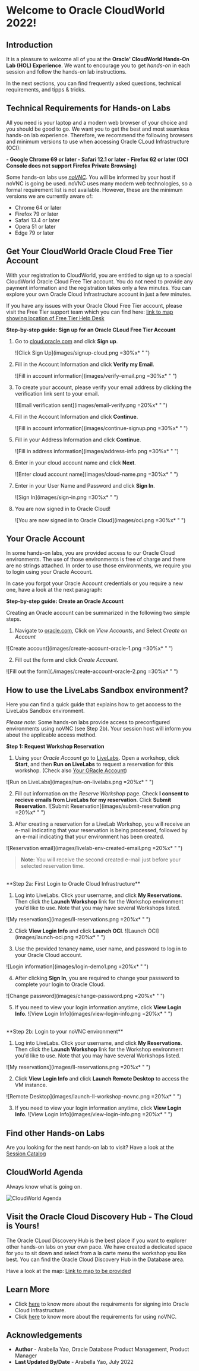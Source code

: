# Welcome to Oracle CloudWorld 2022!

## Introduction

It is a pleasure to welcome all of you at the **Oracle' CloudWorld Hands-On Lab (HOL) Experience**. We want to encourage you to get *hands-on* in each session and follow the hands-on lab instructions.

In the next sections, you can find frequently asked questions, technical requirements, and tipps & tricks.

## Technical Requirements for Hands-on Labs

All you need is your laptop and a modern web browser of your choice and you should be good to go. We want you to get the best and most seamless hands-on lab experience. Therefore, we recommend the following browsers and minimum versions to use when accessing Oracle CLoud Infrastructure (OCI):

<b>
- Google Chrome 69 or later
- Safari 12.1 or later
- Firefox 62 or later (OCI Console does not support Firefox Private Browsing)
</b>

Some hands-on labs use *[noVNC](https://novnc.com/info.html)*. You will be informed by your host if noVNC is going be used. noVNC uses many modern web technologies, so a formal requirement list is not available. However, these are the minimum versions we are currently aware of:

- Chrome 64 or later
- Firefox 79 or later
- Safari 13.4 or later
- Opera 51 or later
- Edge 79 or later

## Get Your CloudWorld Oracle Cloud Free Tier Account

With your registration to CloudWorld, you are entitled to sign up to a special CloudWorld Oracle Cloud Free Tier account. You do not need to provide any payment information and the registration takes only a few minutes. You can explore your own Oracle Cloud Infrastructure account in just a few minutes.

If you have any issues with your Oracle Cloud Free Tier account, please visit the Free Tier support team which you can find here: [link to map showing location of Free Tier Help Desk](https://google.com) 

**Step-by-step guide: Sign up for an Oracle CLoud Free Tier Account**

1. Go to [cloud.oracle.com](https://cloud.oracle.com) and click **Sign up**.

    ![Click Sign Up](images/signup-cloud.png =30%x* " ")

2. Fill in the Account Information and click **Verify my Email**. 

    ![Fill in account information](images/verify-email.png =30%x* " ")

3. To create your account, please verify your email address by clicking the verification link sent to your email.

    ![Email verification sent](images/email-verify.png =20%x* " ")

4. Fill in the Account Information and click **Continue**.

    ![Fill in account information](images/continue-signup.png =30%x* " ")

5. Fill in your Address Information and click **Continue**.

    ![Fill in address information](images/address-info.png =30%x* " ")


6. Enter in your cloud account name and click **Next**.

    ![Enter cloud account name](images/cloud-name.png =30%x* " ")

7. Enter in your User Name and Password and click **Sign In**.

    ![Sign In](images/sign-in.png =30%x* " ")

8.  You are now signed in to Oracle Cloud!

    ![You are now signed in to Oracle Cloud](images/oci.png =30%x* " ")

##  Your Oracle Account

In some hands-on labs, you are provided access to our Oracle Cloud environments. The use of those environments is free of charge and there are no strings attached. In order to use those environments, we require you to login using your Oracle Account.

In case you forgot your Oracle Account credentials or you require a new one, have a look at the next paragraph:

**Step-by-step guide: Create an Oracle Account**

Creating an Oracle account can be summarized in the following two simple steps.

1. Navigate to [oracle.com](http://www.oracle.com), Click on *View Accounts*, and Select *Create an Account*

  ![Create account](images/create-account-oracle-1.png =30%x* " ")

2. Fill out the form and click *Create Account*.

  ![Fill out the form](./images/create-account-oracle-2.png =30%x* " ")

## How to use the LiveLabs Sandbox environment?

Here you can find a quick guide that explains how to get acccess to the LiveLabs Sandbox environment.

*Please note*: Some hands-on labs provide access to preconfigured environments using noVNC (see Step 2b). Your session host will inform you about the applicable access method.

**Step 1: Request Workshop Reservation**

1. Using your *Oracle Account* go to [LiveLabs](https://developer.oracle.com/livelabs). Open a workshop, click **Start**, and then **Run on LiveLabs** to request a reservation for this workshop. (Check also [Your ORacle Account](#YourOracleAccount))

  ![Run on LiveLabs](images/run-on-livelabs.png =20%x* " ")

2. Fill out information on the *Reserve Workshop* page. Check **I consent to recieve emails from LiveLabs for my reservation**. Click **Submit Reservation**.
  ![Submit Reservation](images/submit-reservation.png =20%x* " ")

3. After creating a reservation for a LiveLab Workshop, you will receive an e-mail indicating that your reservation is being processed, followed by an e-mail indicating that your environment has been created.

  ![Reservation email](images/livelab-env-created-email.png =20%x* " ")

  >**Note:** You will receive the second created e-mail just before your selected reservation time.

<br>
**Step 2a: First Login to Oracle Cloud Infrastructure**

1. Log into LiveLabs. Click your username, and click **My Reservations**. Then click the **Launch Workshop** link for the Workshop environment you'd like to use. Note that you may have several Workshops listed.

  ![My reservations](images/ll-reservations.png =20%x* " ")

2. Click **View Login Info** and click **Launch OCI**.
  ![Launch OCI](images/launch-oci.png =20%x* " ")

3. Use the provided tenancy name, user name, and password to log in to your Oracle Cloud account. 

  ![Login information](images/login-demo1.png =20%x* " ")

4. After clicking **Sign In**, you are required to change your password to complete your login to Oracle Cloud.

  ![Change password](images/change-password.png =20%x* " ")

5. If you need to view your login information anytime, click **View Login Info**.
  ![View Login Info](images/view-login-info.png =20%x* " ")

<br>
**Step 2b: Login to your noVNC environment**

1. Log into LiveLabs. Click your username, and click **My Reservations**. Then click the **Launch Workshop** link for the Workshop environment you'd like to use. Note that you may have several Workshops listed.

  ![My reservations](images/ll-reservations.png =20%x* " ")

2. Click **View Login Info** and click **Launch Remote Desktop** to access the VM instance.

  ![Remote Desktop](images/launch-ll-workshop-novnc.png =20%x* " ")

3. If you need to view your login information anytime, click **View Login Info**.
  ![View Login Info](images/view-login-info.png =20%x* " ")



##  Find other Hands-on Labs

Are you looking for the next hands-on lab to visit? Have a look at the [Session Catalog](https://reg.rf.oracle.com/flow/oracle/cloudworld/session-catalog/page/catalog)

##  CloudWorld Agenda

Always know what is going on.

![CloudWorld Agenda](https://www.oracle.com/content/published/api/v1.1/assets/CONT1E0D09E6A6DD4366BF066A1B7671C8CC/native?cb=_cache_2d16&channelToken=e8a0673b81ca460986a44e776a18fa0a)

## Visit the Oracle Cloud Discovery Hub - The Cloud is Yours!

The Oracle CLoud Discovery Hub is the best place if you want to explorer other hands-on labs on your own pace. We have created a dedicated space for you to sit down and select from a la carte menu the workshop you like best. You can find the Oracle Cloud Discovery Hub in the Database area.

Have a look at the map: [Link to map to be provided](https://google.com)

## Learn More

* Click [here](https://docs.oracle.com/en-us/iaas/Content/GSG/Tasks/signingin.htm#supported_browsers) to know more about the requirements for signing into Oracle Cloud Infrastructure.
* Click [here](https://github.com/novnc/noVNC#browser-requirements) to know more about the requirements for using noVNC.

## Acknowledgements

* **Author** - Arabella Yao, Oracle Database Product Management, Product Manager
* **Last Updated By/Date** - Arabella Yao, July 2022
